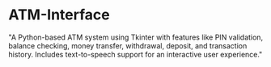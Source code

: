 # ATM-Interface
"A Python-based ATM system using Tkinter with features like PIN validation, balance checking, money transfer, withdrawal, deposit, and transaction history. Includes text-to-speech support for an interactive user experience."

